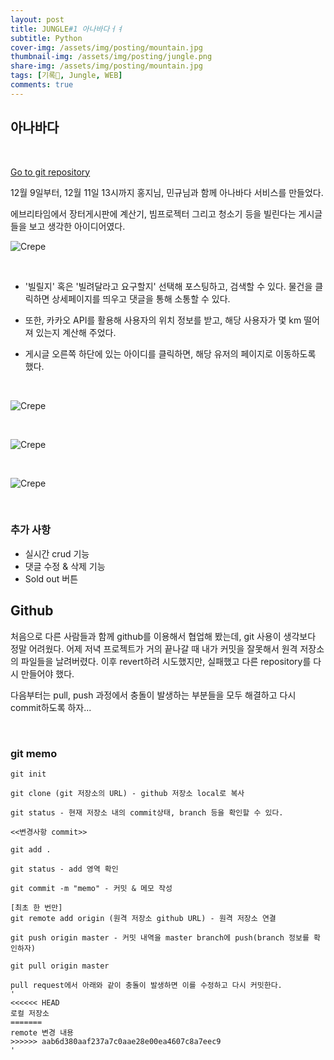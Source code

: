 ```yaml
---
layout: post
title: JUNGLE#1 아나바다ㅓㅕ
subtitle: Python
cover-img: /assets/img/posting/mountain.jpg
thumbnail-img: /assets/img/posting/jungle.png
share-img: /assets/img/posting/mountain.jpg
tags: [기록🎉, Jungle, WEB]
comments: true
---
```


## 아나바다

<br>

[Go to git repository](https://github.com/youseop/ananbada_second/blob/main/README.md)

12월 9일부터, 12월 11일 13시까지 홍지님, 민규님과 함께 아나바다 서비스를 만들었다.

에브리타임에서 장터게시판에 계산기, 빔프로젝터 그리고 청소기 등을 빌린다는 게시글들을 보고 생각한 아이디어였다.

![Crepe](https://i.imgur.com/fYKBi1i.jpg)

<br>

- '빌릴지' 혹은 '빌려달라고 요구할지' 선택해 포스팅하고, 검색할 수 있다. 물건을 클릭하면 상세페이지를 띄우고 댓글을 통해 소통할 수 있다. 

- 또한, 카카오 API를 활용해 사용자의 위치 정보를 받고, 해당 사용자가 몇 km 떨어져 있는지 계산해 주었다.

- 게시글 오른쪽 하단에 있는 아이디를 클릭하면, 해당 유저의 페이지로 이동하도록 했다.

<br>

![Crepe](https://i.imgur.com/Giih0zY.jpg)

<br>

![Crepe](https://i.imgur.com/rEr0pJv.jpg)

<br>

![Crepe](https://i.imgur.com/0k1cHNA.jpg)

<br>

### 추가 사항

- 실시간 crud 기능
- 댓글 수정 & 삭제 기능
- Sold out 버튼

## Github

처음으로 다른 사람들과 함께 github를 이용해서 협업해 봤는데, git 사용이 생각보다 정말 어려웠다. 어제 저녁 프로젝트가 거의 끝나갈 때 내가 커밋을 잘못해서 원격 저장소의 파일들을 날려버렸다. 이후 revert하려 시도했지만, 실패했고 다른 repository를 다시 만들어야 했다.

다음부터는 pull, push 과정에서 충돌이 발생하는 부분들을 모두 해결하고 다시 commit하도록 하자...

<br>

### git memo

```
git init

git clone (git 저장소의 URL) - github 저장소 local로 복사

git status - 현재 저장소 내의 commit상태, branch 등을 확인할 수 있다.

<<변경사항 commit>>

git add . 

git status - add 영역 확인

git commit -m "memo" - 커밋 & 메모 작성

[최초 한 번만]
git remote add origin (원격 저장소 github URL) - 원격 저장소 연결

git push origin master - 커밋 내역을 master branch에 push(branch 정보를 확인하자)

git pull origin master

pull request에서 아래와 같이 충돌이 발생하면 이를 수정하고 다시 커밋한다.
'
<<<<<< HEAD
로컬 저장소
=======
remote 변경 내용
>>>>>> aab6d380aaf237a7c0aae28e00ea4607c8a7eec9
'
```

<br>



<br>
